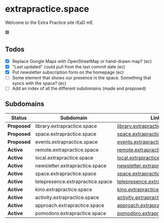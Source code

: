 # extrapractice.space

Welcome to the Extra Practice site rEaD mE

🟩

## Todos
- [x] Replace Google Maps with OpenStreetMap or hand-drawn map? (ec)  
- [x] "Last updated" could pull from the last commit date (ec)  
- [x] Put newsletter subscription form on the homepage (ec)  
- [ ] Some element that shows our presence in the space. Something that syncs with the space? (ec)  
- [ ] Add an index of all the different subdomains (made and proposed)  

## Subdomains

| Status   | Subdomain                               | Link                                            |
|-----------|----------------------------------------|-------------------------------------------------|
| **Proposed** | library.extrapractice.space           | [library.extrapractice.space](https://library.extrapractice.space) |
| **Proposed** | space.extrapractice.space             | [space.extrapractice.space](https://space.extrapractice.space) |
| **Proposed** | events.extrapractice.space            | [events.extrapractice.space](https://events.extrapractice.space) |
| **Active**   | remote.extrapractice.space            | [remote.extrapractice.space](https://remote.extrapractice.space) |
| **Active**   | local.extrapractice.space             | [local.extrapractice.space](https://local.extrapractice.space) |
| **Active**   | newsletter.extrapractice.space        | [newsletter.extrapractice.space](https://newsletter.extrapractice.space) |
| **Active**   | space.extrapractice.space             | [space.extrapractice.space](https://space.extrapractice.space) |
| **Active**   | telepresence.extrapractice.space      | [telepresence.extrapractice.space](https://telepresence.extrapractice.space) |
| **Active**   | kino.extrapractice.space              | [kino.extrapractice.space](https://kino.extrapractice.space) |
| **Active**   | activity.extrapractice.space          | [activity.extrapractice.space](https://activity.extrapractice.space) |
| **Active**   | approach.extrapractice.space          | [approach.extrapractice.space](https://approach.extrapractice.space) |
| **Active**   | pomodoro.extrapractice.space          | [pomodoro.extrapractice.space](https://pomodoro.extrapractice.space) |

